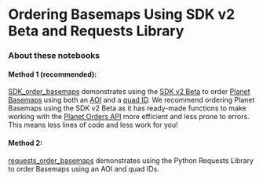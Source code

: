 # Ordering Basemaps Using SDK v2 Beta and Requests Library

### About these notebooks

#### Method 1 (recommended): 

[SDK_order_basemaps](SDK_order_basemaps.ipynb) demonstrates using the [SDK v2 Beta](https://github.com/planetlabs/planet-client-python) to order [Planet Basemaps](https://developers.planet.com/docs/data/visual-basemaps/) using both an [AOI](https://developers.planet.com/apis/orders/basemaps/#order-basemaps-by-area-of-interest-aoi) and a [quad ID](https://developers.planet.com/apis/orders/basemaps/#order-basemaps-by-quad-ids-and-deliver-to-cloud). We recommend ordering Planet Basemaps using the SDK v2 Beta as it has ready-made functions to make working with the [Planet Orders API](https://developers.planet.com/apis/orders/) more efficient and less prone to errors. This means less lines of code and less work for you!

#### Method 2: 

[requests_order_basemaps](requests_order_basemaps.ipynb) demonstrates using the Python Requests Library to order Basemaps using an AOI and quad IDs.

